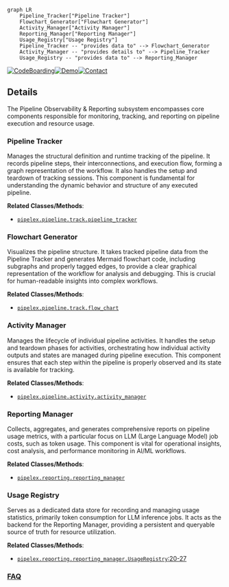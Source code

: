 ```mermaid
graph LR
    Pipeline_Tracker["Pipeline Tracker"]
    Flowchart_Generator["Flowchart Generator"]
    Activity_Manager["Activity Manager"]
    Reporting_Manager["Reporting Manager"]
    Usage_Registry["Usage Registry"]
    Pipeline_Tracker -- "provides data to" --> Flowchart_Generator
    Activity_Manager -- "provides details to" --> Pipeline_Tracker
    Usage_Registry -- "provides data to" --> Reporting_Manager
```

[![CodeBoarding](https://img.shields.io/badge/Generated%20by-CodeBoarding-9cf?style=flat-square)](https://github.com/CodeBoarding/GeneratedOnBoardings)[![Demo](https://img.shields.io/badge/Try%20our-Demo-blue?style=flat-square)](https://www.codeboarding.org/demo)[![Contact](https://img.shields.io/badge/Contact%20us%20-%20contact@codeboarding.org-lightgrey?style=flat-square)](mailto:contact@codeboarding.org)

## Details

The Pipeline Observability & Reporting subsystem encompasses core components responsible for monitoring, tracking, and reporting on pipeline execution and resource usage.

### Pipeline Tracker
Manages the structural definition and runtime tracking of the pipeline. It records pipeline steps, their interconnections, and execution flow, forming a graph representation of the workflow. It also handles the setup and teardown of tracking sessions. This component is fundamental for understanding the dynamic behavior and structure of any executed pipeline.


**Related Classes/Methods**:

- <a href="https://github.com/Pipelex/pipelex/blob/main/pipelex/pipeline/track/pipeline_tracker.py" target="_blank" rel="noopener noreferrer">`pipelex.pipeline.track.pipeline_tracker`</a>


### Flowchart Generator
Visualizes the pipeline structure. It takes tracked pipeline data from the Pipeline Tracker and generates Mermaid flowchart code, including subgraphs and properly tagged edges, to provide a clear graphical representation of the workflow for analysis and debugging. This is crucial for human-readable insights into complex workflows.


**Related Classes/Methods**:

- <a href="https://github.com/Pipelex/pipelex/blob/main/pipelex/pipeline/track/flow_chart.py" target="_blank" rel="noopener noreferrer">`pipelex.pipeline.track.flow_chart`</a>


### Activity Manager
Manages the lifecycle of individual pipeline activities. It handles the setup and teardown phases for activities, orchestrating how individual activity outputs and states are managed during pipeline execution. This component ensures that each step within the pipeline is properly observed and its state is available for tracking.


**Related Classes/Methods**:

- <a href="https://github.com/Pipelex/pipelex/blob/main/pipelex/pipeline/activity/activity_manager.py" target="_blank" rel="noopener noreferrer">`pipelex.pipeline.activity.activity_manager`</a>


### Reporting Manager
Collects, aggregates, and generates comprehensive reports on pipeline usage metrics, with a particular focus on LLM (Large Language Model) job costs, such as token usage. This component is vital for operational insights, cost analysis, and performance monitoring in AI/ML workflows.


**Related Classes/Methods**:

- <a href="https://github.com/Pipelex/pipelex/blob/main/pipelex/reporting/reporting_manager.py" target="_blank" rel="noopener noreferrer">`pipelex.reporting.reporting_manager`</a>


### Usage Registry
Serves as a dedicated data store for recording and managing usage statistics, primarily token consumption for LLM inference jobs. It acts as the backend for the Reporting Manager, providing a persistent and queryable source of truth for resource utilization.


**Related Classes/Methods**:

- <a href="https://github.com/Pipelex/pipelex/blob/main/pipelex/reporting/reporting_manager.py#L20-L27" target="_blank" rel="noopener noreferrer">`pipelex.reporting.reporting_manager.UsageRegistry`:20-27</a>




### [FAQ](https://github.com/CodeBoarding/GeneratedOnBoardings/tree/main?tab=readme-ov-file#faq)
